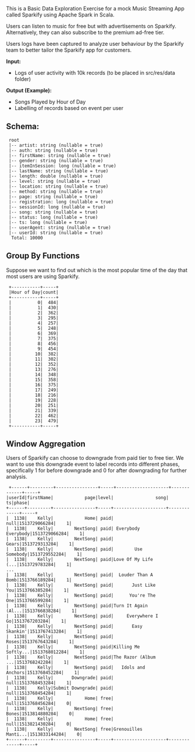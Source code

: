 This is a Basic Data Exploration Exercise for a mock Music Streaming App called Sparkify using Apache Spark in Scala.

Users can listen to music for free but with advertisements on Sparkify. Alternatively, they can also subscribe to the premium ad-free tier.

Users logs have been captured to analyze user behaviour by the Sparkify team to better tailor the Sparkify app for customers.

**Input:**
  - Logs of user activity with 10k records (to be placed in src/res/data folder)
 
**Output (Example):**
  - Songs Played by Hour of Day
  - Labelling of records based on event per user
 
## Schema:

```
 root
 |-- artist: string (nullable = true)
 |-- auth: string (nullable = true)
 |-- firstName: string (nullable = true)
 |-- gender: string (nullable = true)
 |-- itemInSession: long (nullable = true)
 |-- lastName: string (nullable = true)
 |-- length: double (nullable = true)
 |-- level: string (nullable = true)
 |-- location: string (nullable = true)
 |-- method: string (nullable = true)
 |-- page: string (nullable = true)
 |-- registration: long (nullable = true)
 |-- sessionId: long (nullable = true)
 |-- song: string (nullable = true)
 |-- status: long (nullable = true)
 |-- ts: long (nullable = true)
 |-- userAgent: string (nullable = true)
 |-- userId: string (nullable = true)
  Total: 10000  
```
  
## Group By Functions

Suppose we want to find out which is the most popular time of the day that most users are using Sparkify.

```
 +-----------+-----+
 |Hour of Day|count|
 +-----------+-----+
 |          0|  484|
 |          1|  430|
 |          2|  362|
 |          3|  295|
 |          4|  257|
 |          5|  248|
 |          6|  369|
 |          7|  375|
 |          8|  456|
 |          9|  454|
 |         10|  382|
 |         11|  302|
 |         12|  352|
 |         13|  276|
 |         14|  348|
 |         15|  358|
 |         16|  375|
 |         17|  249|
 |         18|  216|
 |         19|  228|
 |         20|  251|
 |         21|  339|
 |         22|  462|
 |         23|  479|
 +-----------+-----+
```

## Window Aggregation

Users of Sparkify can choose to downgrade from paid tier to free tier. We want to use this downgrade event to label records into different phases, specifically 1 for before downgrade and 0 for after downgrading for further analysis.

```
 +------+---------+----------------+-----+--------------------+-------------+-----+
|userId|firstName|            page|level|                song|           ts|phase|
+------+---------+----------------+-----+--------------------+-------------+-----+
|  1138|    Kelly|            Home| paid|                null|1513729066284|    1|
|  1138|    Kelly|        NextSong| paid| Everybody Everybody|1513729066284|    1|
|  1138|    Kelly|        NextSong| paid|               Gears|1513729313284|    1|
|  1138|    Kelly|        NextSong| paid|        Use Somebody|1513729552284|    1|
|  1138|    Kelly|        NextSong| paid|Love Of My Life (...|1513729783284|    1|
...
|  1138|    Kelly|        NextSong| paid|  Louder Than A Bomb|1513766189284|    1|
|  1138|    Kelly|        NextSong| paid|       Just Like You|1513766385284|    1|
|  1138|    Kelly|        NextSong| paid|      You're The One|1513766599284|    1|
|  1138|    Kelly|        NextSong| paid|Turn It Again (Al...|1513766838284|    1|
|  1138|    Kelly|        NextSong| paid|     Everywhere I Go|1513767203284|    1|
|  1138|    Kelly|        NextSong| paid|       Easy Skankin'|1513767413284|    1|
|  1138|    Kelly|        NextSong| paid|               Roses|1513767643284|    1|
|  1138|    Kelly|        NextSong| paid|Killing Me Softly...|1513768012284|    1|
|  1138|    Kelly|        NextSong| paid|The Razor (Album ...|1513768242284|    1|
|  1138|    Kelly|        NextSong| paid|   Idols and Anchors|1513768452284|    1|
|  1138|    Kelly|       Downgrade| paid|                null|1513768453284|    1|
|  1138|    Kelly|Submit Downgrade| paid|                null|1513768454284|    1|
|  1138|    Kelly|            Home| free|                null|1513768456284|    0|
|  1138|    Kelly|        NextSong| free|               Bones|1513814880284|    0|
|  1138|    Kelly|            Home| free|                null|1513821430284|    0|
|  1138|    Kelly|        NextSong| free|Grenouilles Manti...|1513833144284|    0|
+------+---------+----------------+-----+--------------------+-------------+-----+
```